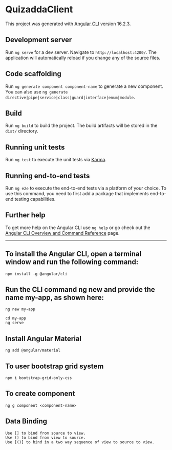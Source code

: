 # QuizaddaClient

This project was generated with [Angular CLI](https://github.com/angular/angular-cli) version 16.2.3.

## Development server

Run `ng serve` for a dev server. Navigate to `http://localhost:4200/`. The application will automatically reload if you change any of the source files.

## Code scaffolding

Run `ng generate component component-name` to generate a new component. You can also use `ng generate directive|pipe|service|class|guard|interface|enum|module`.

## Build

Run `ng build` to build the project. The build artifacts will be stored in the `dist/` directory.

## Running unit tests

Run `ng test` to execute the unit tests via [Karma](https://karma-runner.github.io).

## Running end-to-end tests

Run `ng e2e` to execute the end-to-end tests via a platform of your choice. To use this command, you need to first add a package that implements end-to-end testing capabilities.

## Further help

To get more help on the Angular CLI use `ng help` or go check out the [Angular CLI Overview and Command Reference](https://angular.io/cli) page.

-------------------------------------------------------------------------------------------------------------

## To install the Angular CLI, open a terminal window and run the following command:
    npm install -g @angular/cli

## Run the CLI command ng new and provide the name my-app, as shown here:
    ng new my-app

    cd my-app
    ng serve


## Install Angular Material
    ng add @angular/material

## To user bootstrap grid system
    npm i bootstrap-grid-only-css

## To create component 
    ng g component <component-name>   

## Data Binding
    Use [] to bind from source to view.
    Use () to bind from view to source.
    Use [()] to bind in a two way sequence of view to source to view.     
